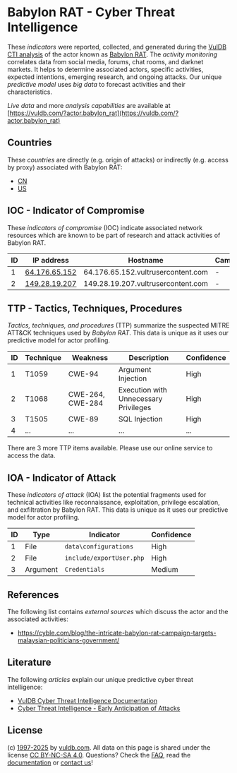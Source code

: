 # Babylon RAT - Cyber Threat Intelligence

These _indicators_ were reported, collected, and generated during the [VulDB CTI analysis](https://vuldb.com/?kb.cti) of the actor known as [Babylon RAT](https://vuldb.com/?actor.babylon_rat). The _activity monitoring_ correlates data from social media, forums, chat rooms, and darknet markets. It helps to determine associated actors, specific activities, expected intentions, emerging research, and ongoing attacks. Our unique _predictive model_ uses _big data_ to forecast activities and their characteristics.

_Live data_ and more _analysis capabilities_ are available at [https://vuldb.com/?actor.babylon_rat](https://vuldb.com/?actor.babylon_rat)

## Countries

These _countries_ are directly (e.g. origin of attacks) or indirectly (e.g. access by proxy) associated with Babylon RAT:

* [CN](https://vuldb.com/?country.cn)
* [US](https://vuldb.com/?country.us)

## IOC - Indicator of Compromise

These _indicators of compromise_ (IOC) indicate associated network resources which are known to be part of research and attack activities of Babylon RAT.

ID | IP address | Hostname | Campaign | Confidence
-- | ---------- | -------- | -------- | ----------
1 | [64.176.65.152](https://vuldb.com/?ip.64.176.65.152) | 64.176.65.152.vultrusercontent.com | - | Medium
2 | [149.28.19.207](https://vuldb.com/?ip.149.28.19.207) | 149.28.19.207.vultrusercontent.com | - | Medium

## TTP - Tactics, Techniques, Procedures

_Tactics, techniques, and procedures_ (TTP) summarize the suspected MITRE ATT&CK techniques used by _Babylon RAT_. This data is unique as it uses our predictive model for actor profiling.

ID | Technique | Weakness | Description | Confidence
-- | --------- | -------- | ----------- | ----------
1 | T1059 | CWE-94 | Argument Injection | High
2 | T1068 | CWE-264, CWE-284 | Execution with Unnecessary Privileges | High
3 | T1505 | CWE-89 | SQL Injection | High
4 | ... | ... | ... | ...

There are 3 more TTP items available. Please use our online service to access the data.

## IOA - Indicator of Attack

These _indicators of attack_ (IOA) list the potential fragments used for technical activities like reconnaissance, exploitation, privilege escalation, and exfiltration by Babylon RAT. This data is unique as it uses our predictive model for actor profiling.

ID | Type | Indicator | Confidence
-- | ---- | --------- | ----------
1 | File | `data\configurations` | High
2 | File | `include/exportUser.php` | High
3 | Argument | `Credentials` | Medium

## References

The following list contains _external sources_ which discuss the actor and the associated activities:

* https://cyble.com/blog/the-intricate-babylon-rat-campaign-targets-malaysian-politicians-government/

## Literature

The following _articles_ explain our unique predictive cyber threat intelligence:

* [VulDB Cyber Threat Intelligence Documentation](https://vuldb.com/?kb.cti)
* [Cyber Threat Intelligence - Early Anticipation of Attacks](https://www.scip.ch/en/?labs.20201022)

## License

(c) [1997-2025](https://vuldb.com/?kb.changelog) by [vuldb.com](https://vuldb.com/?kb.about). All data on this page is shared under the license [CC BY-NC-SA 4.0](https://creativecommons.org/licenses/by-nc-sa/4.0/). Questions? Check the [FAQ](https://vuldb.com/?kb.faq), read the [documentation](https://vuldb.com/?kb) or [contact us](https://vuldb.com/?contact)!
